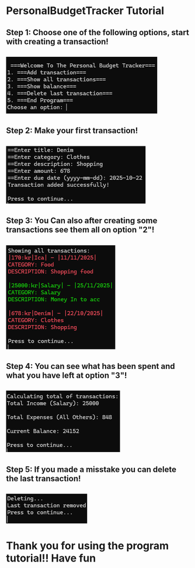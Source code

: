 # PersonalBudgetTracker Tutorial
Step 1: Choose one of the following options, start with creating a transaction!<br/>
------------------------------------------------------------------------------------
![Step 1:](https://github.com/ElvisNilssonDev/PersonalBudgetTracker/blob/03f6cbf7f82de611b6ceccc2b842dcbabecba651/ReadMETutorialPictures/Screenshot%202025-10-17%20224301.png)<br/>
------------------------------------------------------------------------------------
Step 2: Make your first transaction!<br/>
------------------------------------------------------------------------------------
![Step 2:](https://github.com/ElvisNilssonDev/PersonalBudgetTracker/blob/03f6cbf7f82de611b6ceccc2b842dcbabecba651/ReadMETutorialPictures/Screenshot%202025-10-17%20224459.png)<br/>
------------------------------------------------------------------------------------
Step 3: You Can also after creating some transactions see them all on option "2"!<br/>
------------------------------------------------------------------------------------
![Step 3:](https://github.com/ElvisNilssonDev/PersonalBudgetTracker/blob/03f6cbf7f82de611b6ceccc2b842dcbabecba651/ReadMETutorialPictures/Screenshot%202025-10-17%20224522.png)<br/>
------------------------------------------------------------------------------------
Step 4: You can see what has been spent and what you have left at option "3"!<br/>
------------------------------------------------------------------------------------
![Step 4:](https://github.com/ElvisNilssonDev/PersonalBudgetTracker/blob/03f6cbf7f82de611b6ceccc2b842dcbabecba651/ReadMETutorialPictures/Screenshot%202025-10-17%20224552.png)<br/>
------------------------------------------------------------------------------------
Step 5: If you made a misstake you can delete the last transaction!<br/>
------------------------------------------------------------------------------------
![Step 3:](https://github.com/ElvisNilssonDev/PersonalBudgetTracker/blob/03f6cbf7f82de611b6ceccc2b842dcbabecba651/ReadMETutorialPictures/Screenshot%202025-10-17%20224609.png)<br/>
------------------------------------------------------------------------------------
# Thank you for using the program tutorial!! Have fun<br/>
